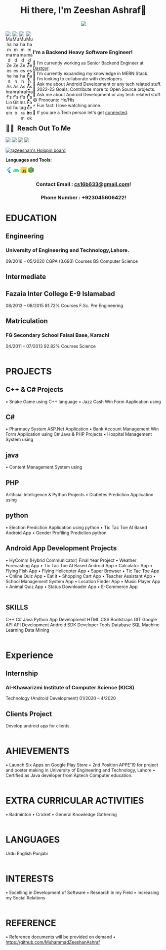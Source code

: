  <div align="center">
    <h1> Hi there, I'm Zeeshan Ashraf🚀<a href="#"></h1>
  </div>
<p align="center">
<a href="https://github.com/MuhammadZeeshanAshraf"><img src="https://readme-typing-svg.herokuapp.com?lines=NodeJs+And+NestJs+Developer;Senior+Backend+Engineer;AWS+And+Oracle+Cloud+Consultant;MERN+STACK+Developer&center=true&width=500&height=50"></a>
  
<div  align="center">
 <a href="https://www.linkedin.com/in/zeeshan-ashraf-3279a6168">
  <img align="left" alt="Muhammad Zeeshan Ashraf's Linkdein" width="22px" src="https://cdn.jsdelivr.net/npm/simple-icons@v3/icons/linkedin.svg" />
</a>
<a href="https://github.com/MuhammadZeeshanAshraf">
  <img align="left" alt="Muhammad Zeeshan Ashraf's Github" width="22px" src="https://cdn.jsdelivr.net/npm/simple-icons@v3/icons/github.svg" />
</a>

<a href="https://www.instagram.com/zeeshan.ashraf633/">
  <img align="left" alt="Muhammad Zeeshan Ashraf's Instagram" width="22px" src="https://cdn.jsdelivr.net/npm/simple-icons@v3/icons/instagram.svg" />
</a>
<a href="https://web.facebook.com/zeeshan.ashraf.9699523">
  <img align="left" alt="Muhammad Zeeshan Ashraf's Facebook" width="22px" src="https://cdn.jsdelivr.net/npm/simple-icons@v3/icons/facebook.svg" />
</a>
 </div>



<br/>
<br/>


### I'm a Backend Heavy Software Engineer!

- 🔭 I’m currently working as Senior Backend Engineer at [Dastgyr](https://www.dastgyr.com/).
- 🌱 I’m currently expanding my knowledge in MERN Stack.
- 👯 I’m looking to collaborate with developers.
- 💬 Ask me about Android Development or any tech related stuff.
- 🥅 2022-23 Goals: Contribute more to Open Source projects.
- 💬 Ask me about Android Development or any tech related stuff.
- 😄 Pronouns: He/His
- ⚡ Fun fact: I love watching anime.
- 💎 If you are a Tech person let's get [connected](https://www.linkedin.com/in/zeeshan-ashraf-dev/).

## 🤝🏻 &nbsp;Reach Out To  Me

<p align="left">
<a href="https://www.linkedin.com/in/zeeshan-ashraf-dev/"><img src="https://img.shields.io/badge/-Zeeshan%20Ashraf-0077B5?style=flat&logo=Linkedin&logoColor=white"/></a>
<a href="mailto:m.zeeshan.ashraf.633@gmail.com"><img src="https://img.shields.io/badge/-m.zeeshan.ashraf.633@gmail.com-D14836?style=flat&logo=Gmail&logoColor=white"/></a>
<a href="https://leetcode.com/ZeeshanAshraf/"><img src="https://img.shields.io/badge/-Zeeshan%20Ashraf-00000?style=flat&logo=Leetcode&logoColor=yellow"/></a>
<a href="https://www.facebook.com/zeeshan.ashraf.9699523/"><img src="https://img.shields.io/badge/-@Zeeshan-1877F2?style=flat&logo=Facebook&logoColor=white"/></a>
</p>

[![@zeeshan's Holopin board](https://holopin.me/zeeshan)](https://holopin.io/@zeeshan)




**Languages and Tools:**  

<code><img height="20" src="https://raw.githubusercontent.com/github/explore/80688e429a7d4ef2fca1e82350fe8e3517d3494d/topics/flutter/flutter.png"></code>
<code><img height="20" src="https://raw.githubusercontent.com/github/explore/80688e429a7d4ef2fca1e82350fe8e3517d3494d/topics/android/android.png"></code>
<code><img height="20" src="https://raw.githubusercontent.com/github/explore/80688e429a7d4ef2fca1e82350fe8e3517d3494d/topics/javascript/javascript.png"></code>
<code><img height="20" src="https://raw.githubusercontent.com/github/explore/80688e429a7d4ef2fca1e82350fe8e3517d3494d/topics/nodejs/nodejs.png"></code>    



<div align="center">

### Contact Email : cs16b633@gmail.com!
### Phone Number  : +923045606422!

</div>
<div align="left">

# EDUCATION
## Engineering
### University of Engineering and Technology,Lahore.
<p>09/2016 – 05/2020 CGPA (3.693)
Courses
BS Computer Science
 </p>
 
## Intermediate
## Fazaia Inter College E-9 Islamabad
 <p>08/2013 – 08/2015 81.72%
Courses
F.Sc. Pre Engineering
   </p>
  
## Matriculation
### FG Secondary School Faisal Base, Karachi
04/2011 – 07/2013 92.82%
Courses
Science
<br/>
<br/>
# PROJECTS
## C++ & C# Projects
• Snake Game using C++ language
• Jazz Cash Win Form Application using
## C#
• Pharmacy System ASP.Net Application
• Bank Account Management Win Form
Application using C#
 Java & PHP Projects
• Hospital Management System using
## java
• Content Management System using
## PHP
Artificial Intelligence & Python Projects
• Diabetes Prediction Application using
## python
• Election Prediction Application using
python
• Tic Tac Toe AI Based Android App
• Gender Profiling Prediction python
## Android App Development Projects
• HyComm (Hybrid Communicator) Final
Year Project
• Weather Forecasting App
• Tic Tac Toe AI Based Android App
• Calculator App
• Flying Fish App
• Flying Helicopter App
• Super Browser
• Tic Tac Toe App
• Online Quiz App
• Eat it
• Shopping Cart App
• Teacher Assistant App
• School Management System App
• Location Finder App
• Music Player App
• Animal Quiz App
• Status Downloader App
• E-Commerce App
<br/>
<br/>
## SKILLS
C++ C# Java Python App Development
HTML CSS Bootstraps GIT Google API
 API Development Android SDK Developer Tools
 Database SQL Machine Learning Data Mining
 <br/>
<br/>
# Experience
## Internship
### Al-Khawarizmi Institute of Computer Science (KICS)
Technology (Android Development)
01/2020 – 4/2020
## Clients Project
Develop android app for clients.
<br/>
<br/>
# AHIEVEMENTS
• Launch Six Apps on Google Play Store
• 2nd Position APPE’19 for project and poster making
in University of Engineering and Technology, Lahore
• Certified as Java developer from Aptech Computer
education.
<br/>
<br/>
# EXTRA CURRICULAR ACTIVITIES
• Badminton
• Cricket
• General Knowledge Gathering
<br/>
<br/>
# LANGUAGES
Urdu
English
Punjabi
<br/>
<br/>
# INTERESTS
• Excelling in Development of Software
• Research in my Field
• Increasing my Social Relations
<br/>
<br/>
# REFERENCE
• Reference documents will be provided on demand
• https://github.com/MuhammadZeeshanAshraf

</div>
